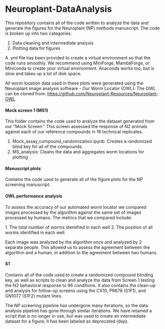# Neuroplant-DataAnalysis
This repository contains all of the code written to analyze the data and generate the figures for the Neuroplant (NP) methods manuscript. The code is broken up into two categories:
1. Data cleaning and intermediate analysis
2. Plotting data for figures

A .yml file has been provided to create a virtual environment so that the code runs smoothly. We recommend using MiniForge, MambaForge, or Miniconda to create your virtual environment. Anaconda works too, but is slow and takes up a lot of disk space.

All worm location data used in these plots were generated using the Neuroplant image analysis software - Our Worm Locator (OWL). The OWL can be cloned from: https://github.com/Neuroplant-Resources/Neuroplant-OWL

#### Mock screen 1 (MS1)
<p> This folder contains the code used to analyze the dataset generated from our "Mock Screen." This screen assessed the response of N2 animals against each of our reference compounds in 16 technical replicates. </p>

1. Mock_assay_compound_randomization.ipynb: Creates a randomized blind key for all of the compounds.
2. MS_analysis: Cleans the data and aggregates worm locations for plotting

#### Manuscript plots
<p> Contains the code used to generate all of the figure plots for the NP screening manuscript.</p>

#### OWL performance analysis
<p>To assess the accuracy of our automated worm locator we compared images processed by the algorithm against the same set of images processed by humans. The metrics that we compared include:</p>
1. The total number of worms identified in each well
2. The position of all worms identified in each well.

Each image was analyzed by the algorithm once and analyzed by 2 separate people. This allowed us to assess the agreement between the algorithm and a human, in addition to the agreement between two humans. 

#### S1
Contains all of the code used to create a randomized compound blinding key, as well as scripts to clean and analyze the data from Screen 1 testing the N2 behavioral response to 96 conditions. It also contains the clean-up and analysis for follow-up screens using the CX10, PR678 (S1F1), and GN1077 (S1F2) mutant lines.

The NP screening pipeline has undergone many iterations, so the data analysis pipeline has gone through similar iterations. We have retained a script that is no longer in use, but was used to create an intermediate dataset for a figure; it has been labeled as deprecated (dep).


